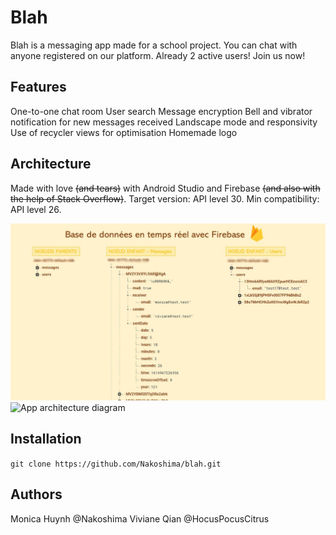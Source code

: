 # Blah

Blah is a messaging app made for a school project. 
You can chat with anyone registered on our platform.
Already 2 active users! Join us now!

## Features
One-to-one chat room
User search
Message encryption
Bell and vibrator notification for new messages received
Landscape mode and responsivity
Use of recycler views for optimisation
Homemade logo

## Architecture
Made with love ~~(and tears)~~ with Android Studio and Firebase ~~(and also with the help of Stack Overflow)~~.
Target version: API level 30.
Min compatibility: API level 26.

![Database architecture diagram](https://github.com/Nakoshima/blah/blob/main/database_architecture.jpg?raw=true)
![App architecture diagram](https://github.com/Nakoshima/blah/blob/main/app_architecture.jpg?raw=true)

## Installation
`git clone https://github.com/Nakoshima/blah.git`

## Authors
Monica Huynh @Nakoshima
Viviane Qian @HocusPocusCitrus
